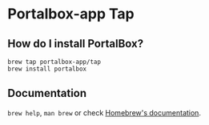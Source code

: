 # Portalbox-app Tap

## How do I install PortalBox?
```
brew tap portalbox-app/tap
brew install portalbox
```

## Documentation

`brew help`, `man brew` or check [Homebrew's documentation](https://docs.brew.sh).
